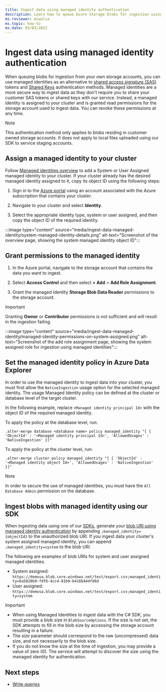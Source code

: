 ```yaml
---
title: Ingest data using managed identity authentication
description: Learn how to queue Azure Storage blobs for ingestion using managed identity authentication.
ms.reviewer: miwalia
ms.topic: how-to
ms.date: 03/03/2022
---
```


# Ingest data using managed identity authentication

When queuing blobs for ingestion from your own storage accounts, you can use managed identities as an alternative to [shared access signature (SAS)](/azure/storage/common/storage-sas-overview) tokens and [Shared Keys](/rest/api/storageservices/authorize-with-shared-key) authentication methods. Managed identities are a more secure way to ingest data as they don't require you to share your customer SAS tokens or shared keys with our service. Instead, a managed identity is assigned to your cluster and is granted read permissions for the storage account used to ingest data. You can revoke these permissions at any time.

> [!NOTE]
>
> This authentication method only applies to blobs residing in customer owned storage accounts. It does not apply to local files uploaded using our SDK to service staging accounts.

## Assign a managed identity to your cluster

Follow [Managed identities overview](managed-identities-overview.md) to add a System or User Assigned managed identity to your cluster.
If your cluster already has the desired managed identity assigned to it, copy its object ID using the following steps:

1. Sign in to the [Azure portal](https://portal.azure.com/) using an account associated with the Azure subscription that contains your cluster.

1. Navigate to your cluster and select **Identity**.
1. Select the appropriate identity type, system or user assigned, and then copy the object ID of the required identity.

:::image type="content" source="media/ingest-data-managed-identity/system-managed-identity-details.png" alt-text="Screenshot of the overview page, showing the system managed identity object ID":::

## Grant permissions to the managed identity

1. In the Azure portal, navigate to the storage account that contains the data you want to ingest.

1. Select **Access Control** and then select **+ Add** > **Add Role Assignment**.
1. Grant the managed Identity **Storage Blob Data Reader** permissions to the storage account.

> [!IMPORTANT]
>
> Granting **Owner** or **Contributor** permissions is not sufficient and will result in the ingestion failing.

:::image type="content" source="media/ingest-data-managed-identity/managed-identity-permissions-on-system-assigned.png" alt-text="Screenshot of the add role assignment page, showing the system assigned role for ingestion using managed identities":::

## Set the managed identity policy in Azure Data Explorer

In order to use the managed identity to ingest data into your cluster, you must first allow the `NativeIngestion` usage option for the selected managed identity.
The usage Managed Identity policy can be defined at the cluster or database level of the target cluster.

In the following example, replace `<Managed identity principal Id>` with the object ID of the required managed identity.

To apply the policy at the database level, run:

```kusto
.alter-merge database <database name> policy managed_identity "[ { 'ObjectId' : '<Managed identity principal Id>', 'AllowedUsages' : 'NativeIngestion' }]"
```

To apply the policy at the cluster level, run:

```kusto
.alter-merge cluster policy managed_identity "[ { 'ObjectId' : '<Managed identity object Id>', 'AllowedUsages' : 'NativeIngestion' }]"
```

> [!NOTE]
>
> In order to secure the use of managed identities, you must have the `All Database Admin` permission on the database.

## Ingest blobs with managed identity using our SDK

When ingesting data using one of our [SDKs](net-sdk-ingest-data.md), generate your [blob URI using managed identity authentication](kusto/api/connection-strings/storage-authentication-methods.md#managed-identity) by appending `;managed_identity={objectId}` to the unauthorized blob URI. If you ingest data your cluster's system assigned managed identity, you can append `;managed_identity=system` to the blob URI.

The following are examples of blob URIs for system and user assigned managed identities.

* System assigned: `https://demosa.blob.core.windows.net/test/export.csv;managed_identity=6a5820b9-fdf6-4cc4-81b9-b416b444fd6d`
* User assigned: `https://demosa.blob.core.windows.net/test/export.csv;managed_identity=system`

> [!IMPORTANT]
>
> * When using Managed Identities to ingest data with the C# SDK, you must provide a blob size in `BlobSourceOptions`. If the size is not set, the SDK attempts to fill in the blob size by accessing the storage account resulting in a failure.
> * The *size* parameter should correspond to the raw (uncompressed) data size, and not necessarily to the blob size.
> * If you do not know the size at the time of ingestion, you may provide a value of zero (0). The service will attempt to discover the size using the managed identity for authentication.

## Next steps

* [Write queries](write-queries.md)

